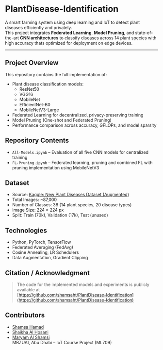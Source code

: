 # PlantDisease-Identification

A smart farming system using deep learning and IoT to detect plant diseases efficiently and privately.  
This project integrates **Federated Learning**, **Model Pruning**, and state-of-the-art **CNN architectures** to classify diseases across 14 plant species with high accuracy thats optimized for deployment on edge devices.

---

## Project Overview

This repository contains the full implementation of:

- Plant disease classification models:
  - ResNet50
  - VGG16
  - MobileNet
  - EfficientNet-B0
  - MobileNetV3-Large
- Federated Learning for decentralized, privacy-preserving training
- Model Pruning (One-shot and Federated Pruning)
- Performance comparison across accuracy, GFLOPs, and model sparsity


## Repository Contents

- `All-Models.ipynb` – Evaluation of all five CNN models for centralized training  
- `FL-Pruning.ipynb` – Federated learning, pruning and combined FL with pruning implementation using MobileNetV3  


## Dataset

- Source: [Kaggle: New Plant Diseases Dataset (Augmented)](https://www.kaggle.com/datasets)
- Total Images: ~87,000  
- Number of Classes: 38 (14 plant species, 20 disease types)  
- Image Size: 224 × 224 px  
- Split: Train (70k), Validation (17k), Test (unused)


## Technologies

- Python, PyTorch, TensorFlow
- Federated Averaging (FedAvg)
- Cosine Annealing, LR Schedulers
- Data Augmentation, Gradient Clipping



## Citation / Acknowledgment

> The code for the implemented models and experiments is publicly available at  
> [https://github.com/shamsaht/PlantDisease-Identification](https://github.com/shamsaht/PlantDisease-Identification)


## Contributors

- [Shamsa Hamad](https://github.com/shamsaht)  
- [Shaikha Al Hosani](https://github.com/shaikha-jasem)  
- [Maryam Al Shamsi](https://github.com/alshamsi-maryam)  
MBZUAI, Abu Dhabi – IoT Course Project (ML709)


